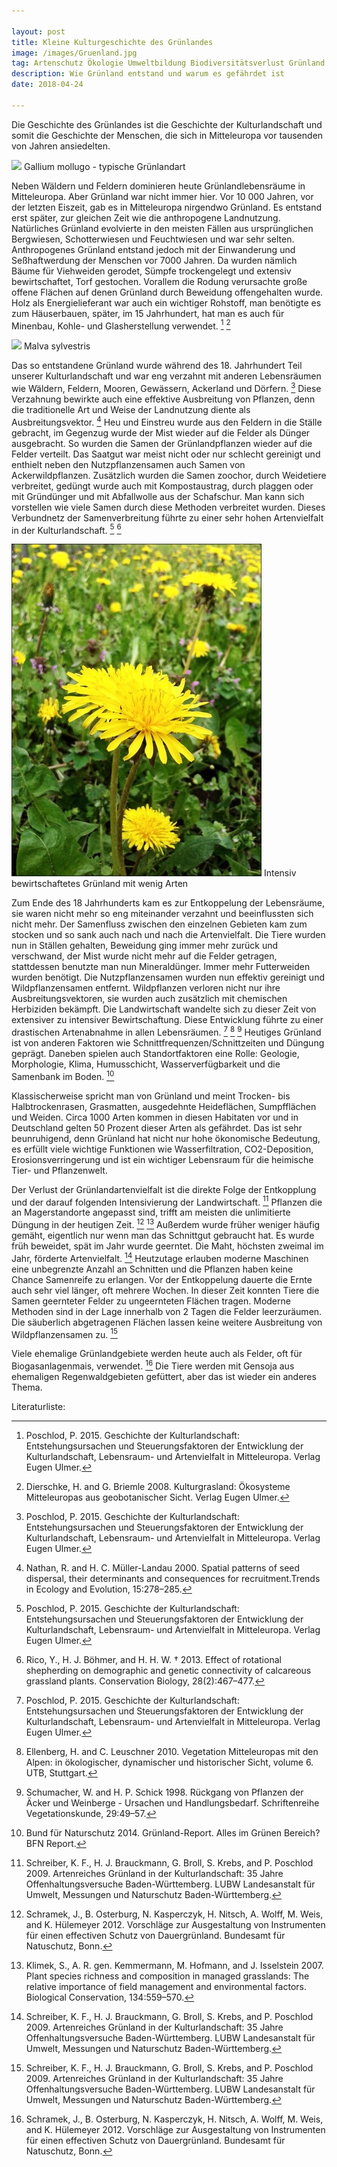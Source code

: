 ```yaml
---

layout: post
title: Kleine Kulturgeschichte des Grünlandes
image: /images/Gruenland.jpg
tag: Artenschutz Ökologie Umweltbildung Biodiversitätsverlust Grünland Kulturlandschaft Kulturgeschichte
description: Wie Grünland entstand und warum es gefährdet ist
date: 2018-04-24

---
```


Die Geschichte des Grünlandes ist die Geschichte der Kulturlandschaft und somit die Geschichte der Menschen, die sich in Mitteleuropa vor tausenden von Jahren ansiedelten.

<span class="image right">
<img src="/images/GalliumMollugo.jpg">
Gallium mollugo - typische Grünlandart
</span>

Neben Wäldern und Feldern dominieren heute Grünlandlebensräume in Mitteleuropa. Aber Grünland war nicht immer hier. Vor 10 000 Jahren, vor der letzten Eiszeit, gab es in Mitteleuropa nirgendwo Grünland. Es entstand erst später, zur gleichen Zeit wie die anthropogene Landnutzung. Natürliches Grünland evolvierte in den meisten Fällen aus ursprünglichen Bergwiesen, Schotterwiesen und Feuchtwiesen und war sehr selten. Anthropogenes Grünland entstand jedoch mit der Einwanderung und Seßhaftwerdung der Menschen vor 7000 Jahren. Da wurden nämlich Bäume für Viehweiden gerodet, Sümpfe trockengelegt und extensiv bewirtschaftet, Torf gestochen. Vorallem die Rodung verursachte große offene Flächen auf denen Grünland durch Beweidung offengehalten wurde. Holz als Energielieferant war auch ein wichtiger Rohstoff, man benötigte es zum Häuserbauen, später, im 15 Jahrhundert, hat man es auch für Minenbau, Kohle- und Glasherstellung verwendet. [^Poschlod2015] [^DierschkeundBriemle2008]

<span class="image right">
<img src="/images/MalvaSylvestris2.jpg">
Malva sylvestris
</span>

Das so entstandene Grünland wurde während des 18. Jahrhundert Teil unserer Kulturlandschaft und war eng verzahnt mit anderen Lebensräumen wie Wäldern, Feldern, Mooren, Gewässern, Ackerland und Dörfern. [^Poschlod2015] Diese Verzahnung bewirkte auch eine effektive Ausbreitung von Pflanzen, denn die traditionelle Art und Weise der Landnutzung diente als Ausbreitungsvektor. [^Nathan2000] Heu und Einstreu wurde aus den Feldern in die Ställe gebracht, im Gegenzug wurde der Mist wieder auf die Felder als Dünger ausgebracht. So wurden die Samen der Grünlandpflanzen wieder auf die Felder verteilt. Das Saatgut war meist nicht oder nur schlecht gereinigt und enthielt neben den Nutzpflanzensamen auch Samen von Ackerwildpflanzen. Zusätzlich wurden die Samen zoochor, durch Weidetiere verbreitet, gedüngt wurde auch mit Kompostaustrag, durch plaggen oder mit Gründünger und mit Abfallwolle aus der Schafschur. Man kann sich vorstellen wie viele Samen durch diese Methoden verbreitet wurden. Dieses Verbundnetz der Samenverbreitung führte zu einer sehr hohen Artenvielfalt in der Kulturlandschaft. [^Poschlod2015] [^Rico2013]

<span class="image right">
<img src="/images/Loewenzahn.jpg">
Intensiv bewirtschaftetes Grünland mit wenig Arten
</span>

Zum Ende des 18 Jahrhunderts kam es zur Entkoppelung der Lebensräume, sie waren nicht mehr so eng miteinander verzahnt und beeinflussten sich nicht mehr. Der Samenfluss zwischen den einzelnen Gebieten kam zum stocken und so sank auch nach und nach die Artenvielfalt. Die Tiere wurden nun in Ställen gehalten, Beweidung ging immer mehr zurück und verschwand, der Mist wurde nicht mehr auf die Felder getragen, stattdessen benutzte man nun Mineraldünger. Immer mehr Futterweiden wurden benötigt. Die Nutzpflanzensamen wurden nun effektiv gereinigt und Wildpflanzensamen entfernt. Wildpflanzen verloren nicht nur ihre Ausbreitungsvektoren, sie wurden auch zusätzlich mit chemischen Herbiziden bekämpft. Die Landwirtschaft wandelte sich zu dieser Zeit von extensiver zu intensiver Bewirtschaftung. Diese Entwicklung führte zu einer drastischen Artenabnahme in allen Lebensräumen. [^Poschlod2015] [^Ellenberg2010] [^Schumacher1998] Heutiges Grünland ist von anderen Faktoren wie Schnittfrequenzen/Schnittzeiten und Düngung geprägt. Daneben spielen auch Standortfaktoren eine Rolle: Geologie, Morphologie, Klima, Humusschicht, Wasserverfügbarkeit und die Samenbank im Boden. [^BundNaturschutz2014]

Klassischerweise spricht man von Grünland und meint Trocken- bis Halbtrockenrasen, Grasmatten, ausgedehnte Heideflächen, Sumpfflächen und Weiden. Circa 1000 Arten kommen in diesen Habitaten vor und in Deutschland gelten 50 Prozent dieser Arten als gefährdet. Das ist sehr beunruhigend, denn Grünland hat nicht nur hohe ökonomische Bedeutung, es erfüllt viele wichtige Funktionen wie Wasserfiltration, CO2-Deposition, Erosionsverringerung und ist ein wichtiger Lebensraum für die heimische Tier- und Pflanzenwelt.

Der Verlust der Grünlandartenvielfalt ist die direkte Folge der Entkopplung und der darauf folgenden Intensivierung der Landwirtschaft. [^Schreiber2009] Pflanzen die an Magerstandorte angepasst sind, trifft am meisten die unlimitierte Düngung in der heutigen Zeit. [^Schramek2012] [^Klimek2007] Außerdem wurde früher weniger häufig gemäht, eigentlich nur wenn man das Schnittgut gebraucht hat. Es wurde früh beweidet, spät im Jahr wurde geerntet. Die Maht, höchsten zweimal im Jahr, förderte Artenvielfalt. [^Schreiber2009] Heutzutage erlauben moderne Maschinen eine unbegrenzte Anzahl an Schnitten und die Pflanzen haben keine Chance Samenreife zu erlangen. Vor der Entkoppelung dauerte die Ernte auch sehr viel länger, oft mehrere Wochen. In dieser Zeit konnten Tiere die Samen geernteter Felder zu ungeernteten Flächen tragen. Moderne Methoden sind in der Lage innerhalb von 2 Tagen die Felder leerzuräumen. Die säuberlich abgetragenen Flächen lassen keine weitere Ausbreitung von Wildpflanzensamen zu. [^Schreiber2009]

Viele ehemalige Grünlandgebiete werden heute auch als Felder, oft für Biogasanlagenmais, verwendet. [^Schramek2012] Die Tiere werden mit Gensoja aus ehemaligen Regenwaldgebieten gefüttert, aber das ist wieder ein anderes Thema.

Literaturliste: 

[^BundNaturschutz2014]: Bund für Naturschutz 2014. Grünland-Report. Alles im Grünen Bereich? BFN Report.

[^DierschkeundBriemle2008]: Dierschke, H. and G. Briemle 2008. Kulturgrasland: Ökosysteme Mitteleuropas aus geobotanischer Sicht. Verlag Eugen Ulmer.

[^Ellenberg2010]: Ellenberg, H. and C. Leuschner 2010. Vegetation Mitteleuropas mit den Alpen: in ökologischer, dynamischer und historischer Sicht, volume 6. UTB, Stuttgart.

[^Klimek2007]: Klimek, S., A. R. gen. Kemmermann, M. Hofmann, and J. Isselstein 2007. Plant species richness and composition in managed grasslands: The relative importance of field management and environmental factors. Biological Conservation, 134:559–570.

[^Nathan2000]: Nathan, R. and H. C. Müller-Landau 2000. Spatial patterns of seed dispersal, their determinants and consequences for recruitment.Trends in Ecology and Evolution, 15:278–285.

[^Poschlod2015]: Poschlod, P. 2015. Geschichte der Kulturlandschaft: Entstehungsursachen und Steuerungsfaktoren der Entwicklung der Kulturlandschaft, Lebensraum- und Artenvielfalt in Mitteleuropa. Verlag Eugen Ulmer.

[^Rico2013]: Rico, Y., H. J. Böhmer, and H. H. W. † 2013. Effect of rotational shepherding on demographic and genetic connectivity of calcareous grassland plants. Conservation Biology, 28(2):467–477.

[^Schramek2012]: Schramek, J., B. Osterburg, N. Kasperczyk, H. Nitsch, A. Wolff, M. Weis, and K. Hülemeyer 2012. Vorschläge zur Ausgestaltung von Instrumenten für einen effectiven Schutz von Dauergrünland. Bundesamt für Natuschutz, Bonn.

[^Schreiber2009]: Schreiber, K. F., H. J. Brauckmann, G. Broll, S. Krebs, and P. Poschlod 2009. Artenreiches Grünland in der Kulturlandschaft: 35 Jahre Offenhaltungsversuche Baden-Württemberg. LUBW Landesanstalt für Umwelt, Messungen und Naturschutz Baden-Württemberg.

[^Schumacher1998]: Schumacher, W. and H. P. Schick 1998. Rückgang von Pflanzen der Äcker und Weinberge - Ursachen und Handlungsbedarf. Schriftenreihe Vegetationskunde, 29:49–57.
